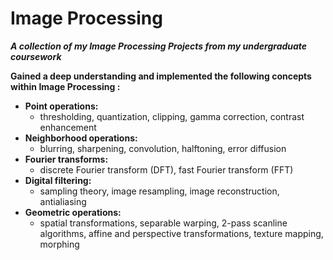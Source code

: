 # Image Processing

***A collection of my Image Processing Projects from my undergraduate coursework***

**Gained a deep understanding and implemented the following concepts within Image Processing :**
>
* **Point operations:**
  * thresholding, quantization, clipping, gamma correction, contrast enhancement
* **Neighborhood operations:**
  * blurring, sharpening, convolution, halftoning, error diffusion 
* **Fourier transforms:**
  * discrete Fourier transform (DFT), fast Fourier transform (FFT)
* **Digital filtering:**
  * sampling theory, image resampling, image reconstruction, antialiasing 
* **Geometric operations:**
  * spatial transformations, separable warping, 2-pass scanline algorithms, affine and perspective transformations, texture mapping, morphing
